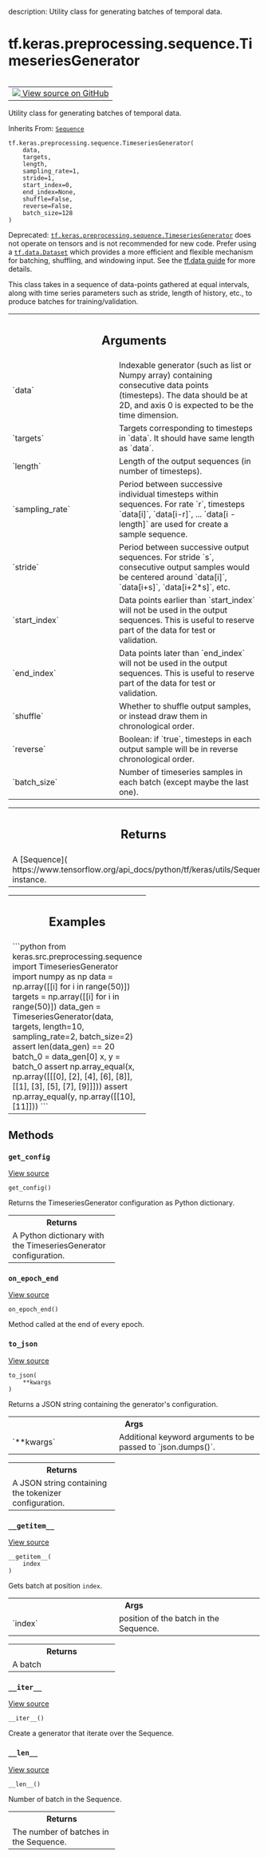 description: Utility class for generating batches of temporal data.

<div itemscope itemtype="http://developers.google.com/ReferenceObject">
<meta itemprop="name" content="tf.keras.preprocessing.sequence.TimeseriesGenerator" />
<meta itemprop="path" content="Stable" />
<meta itemprop="property" content="__getitem__"/>
<meta itemprop="property" content="__init__"/>
<meta itemprop="property" content="__iter__"/>
<meta itemprop="property" content="__len__"/>
<meta itemprop="property" content="get_config"/>
<meta itemprop="property" content="on_epoch_end"/>
<meta itemprop="property" content="to_json"/>
</div>

# tf.keras.preprocessing.sequence.TimeseriesGenerator

<!-- Insert buttons and diff -->

<table class="tfo-notebook-buttons tfo-api nocontent" align="left">
<td>
  <a target="_blank" href="https://github.com/keras-team/keras/tree/v2.15.0/keras/preprocessing/sequence.py#L55-L245">
    <img src="https://www.tensorflow.org/images/GitHub-Mark-32px.png" />
    View source on GitHub
  </a>
</td>
</table>



Utility class for generating batches of temporal data.

Inherits From: [`Sequence`](../../../../tf/keras/utils/Sequence.md)

<pre class="devsite-click-to-copy prettyprint lang-py tfo-signature-link">
<code>tf.keras.preprocessing.sequence.TimeseriesGenerator(
    data,
    targets,
    length,
    sampling_rate=1,
    stride=1,
    start_index=0,
    end_index=None,
    shuffle=False,
    reverse=False,
    batch_size=128
)
</code></pre>



<!-- Placeholder for "Used in" -->

Deprecated: <a href="../../../../tf/keras/preprocessing/sequence/TimeseriesGenerator.md"><code>tf.keras.preprocessing.sequence.TimeseriesGenerator</code></a> does not
operate on tensors and is not recommended for new code. Prefer using a
<a href="../../../../tf/data/Dataset.md"><code>tf.data.Dataset</code></a> which provides a more efficient and flexible mechanism for
batching, shuffling, and windowing input. See the
[tf.data guide](https://www.tensorflow.org/guide/data) for more details.

This class takes in a sequence of data-points gathered at
equal intervals, along with time series parameters such as
stride, length of history, etc., to produce batches for
training/validation.

<!-- Tabular view -->
 <table class="responsive fixed orange">
<colgroup><col width="214px"><col></colgroup>
<tr><th colspan="2"><h2 class="add-link">Arguments</h2></th></tr>

<tr>
<td>
`data`<a id="data"></a>
</td>
<td>
Indexable generator (such as list or Numpy array)
containing consecutive data points (timesteps).
The data should be at 2D, and axis 0 is expected
to be the time dimension.
</td>
</tr><tr>
<td>
`targets`<a id="targets"></a>
</td>
<td>
Targets corresponding to timesteps in `data`.
It should have same length as `data`.
</td>
</tr><tr>
<td>
`length`<a id="length"></a>
</td>
<td>
Length of the output sequences (in number of timesteps).
</td>
</tr><tr>
<td>
`sampling_rate`<a id="sampling_rate"></a>
</td>
<td>
Period between successive individual timesteps
within sequences. For rate `r`, timesteps
`data[i]`, `data[i-r]`, ... `data[i - length]`
are used for create a sample sequence.
</td>
</tr><tr>
<td>
`stride`<a id="stride"></a>
</td>
<td>
Period between successive output sequences.
For stride `s`, consecutive output samples would
be centered around `data[i]`, `data[i+s]`, `data[i+2*s]`, etc.
</td>
</tr><tr>
<td>
`start_index`<a id="start_index"></a>
</td>
<td>
Data points earlier than `start_index` will not be used
in the output sequences. This is useful to reserve part of the
data for test or validation.
</td>
</tr><tr>
<td>
`end_index`<a id="end_index"></a>
</td>
<td>
Data points later than `end_index` will not be used
in the output sequences. This is useful to reserve part of the
data for test or validation.
</td>
</tr><tr>
<td>
`shuffle`<a id="shuffle"></a>
</td>
<td>
Whether to shuffle output samples,
or instead draw them in chronological order.
</td>
</tr><tr>
<td>
`reverse`<a id="reverse"></a>
</td>
<td>
Boolean: if `true`, timesteps in each output sample will be
in reverse chronological order.
</td>
</tr><tr>
<td>
`batch_size`<a id="batch_size"></a>
</td>
<td>
Number of timeseries samples in each batch
(except maybe the last one).
</td>
</tr>
</table>



<!-- Tabular view -->
 <table class="responsive fixed orange">
<colgroup><col width="214px"><col></colgroup>
<tr><th colspan="2"><h2 class="add-link">Returns</h2></th></tr>
<tr class="alt">
<td colspan="2">
A [Sequence](
https://www.tensorflow.org/api_docs/python/tf/keras/utils/Sequence)
instance.
</td>
</tr>

</table>



<!-- Tabular view -->
 <table class="responsive fixed orange">
<colgroup><col width="214px"><col></colgroup>
<tr><th colspan="2"><h2 class="add-link">Examples</h2></th></tr>
<tr class="alt">
<td colspan="2">
```python
from keras.src.preprocessing.sequence import TimeseriesGenerator
import numpy as np
data = np.array([[i] for i in range(50)])
targets = np.array([[i] for i in range(50)])
data_gen = TimeseriesGenerator(data, targets,
                               length=10, sampling_rate=2,
                               batch_size=2)
assert len(data_gen) == 20
batch_0 = data_gen[0]
x, y = batch_0
assert np.array_equal(x,
                      np.array([[[0], [2], [4], [6], [8]],
                                [[1], [3], [5], [7], [9]]]))
assert np.array_equal(y,
                      np.array([[10], [11]]))
```
</td>
</tr>

</table>



## Methods

<h3 id="get_config"><code>get_config</code></h3>

<a target="_blank" class="external" href="https://github.com/keras-team/keras/tree/v2.15.0/keras/preprocessing/sequence.py#L195-L228">View source</a>

<pre class="devsite-click-to-copy prettyprint lang-py tfo-signature-link">
<code>get_config()
</code></pre>

Returns the TimeseriesGenerator configuration as Python dictionary.


<!-- Tabular view -->
 <table class="responsive fixed orange">
<colgroup><col width="214px"><col></colgroup>
<tr><th colspan="2">Returns</th></tr>
<tr class="alt">
<td colspan="2">
A Python dictionary with the TimeseriesGenerator configuration.
</td>
</tr>

</table>



<h3 id="on_epoch_end"><code>on_epoch_end</code></h3>

<a target="_blank" class="external" href="https://github.com/keras-team/keras/tree/v2.15.0/keras/utils/data_utils.py#L561-L563">View source</a>

<pre class="devsite-click-to-copy prettyprint lang-py tfo-signature-link">
<code>on_epoch_end()
</code></pre>

Method called at the end of every epoch.


<h3 id="to_json"><code>to_json</code></h3>

<a target="_blank" class="external" href="https://github.com/keras-team/keras/tree/v2.15.0/keras/preprocessing/sequence.py#L230-L245">View source</a>

<pre class="devsite-click-to-copy prettyprint lang-py tfo-signature-link">
<code>to_json(
    **kwargs
)
</code></pre>

Returns a JSON string containing the generator's configuration.


<!-- Tabular view -->
 <table class="responsive fixed orange">
<colgroup><col width="214px"><col></colgroup>
<tr><th colspan="2">Args</th></tr>

<tr>
<td>
`**kwargs`
</td>
<td>
Additional keyword arguments to be passed
to `json.dumps()`.
</td>
</tr>
</table>



<!-- Tabular view -->
 <table class="responsive fixed orange">
<colgroup><col width="214px"><col></colgroup>
<tr><th colspan="2">Returns</th></tr>
<tr class="alt">
<td colspan="2">
A JSON string containing the tokenizer configuration.
</td>
</tr>

</table>



<h3 id="__getitem__"><code>__getitem__</code></h3>

<a target="_blank" class="external" href="https://github.com/keras-team/keras/tree/v2.15.0/keras/preprocessing/sequence.py#L170-L193">View source</a>

<pre class="devsite-click-to-copy prettyprint lang-py tfo-signature-link">
<code>__getitem__(
    index
)
</code></pre>

Gets batch at position `index`.


<!-- Tabular view -->
 <table class="responsive fixed orange">
<colgroup><col width="214px"><col></colgroup>
<tr><th colspan="2">Args</th></tr>

<tr>
<td>
`index`
</td>
<td>
position of the batch in the Sequence.
</td>
</tr>
</table>



<!-- Tabular view -->
 <table class="responsive fixed orange">
<colgroup><col width="214px"><col></colgroup>
<tr><th colspan="2">Returns</th></tr>
<tr class="alt">
<td colspan="2">
A batch
</td>
</tr>

</table>



<h3 id="__iter__"><code>__iter__</code></h3>

<a target="_blank" class="external" href="https://github.com/keras-team/keras/tree/v2.15.0/keras/utils/data_utils.py#L565-L568">View source</a>

<pre class="devsite-click-to-copy prettyprint lang-py tfo-signature-link">
<code>__iter__()
</code></pre>

Create a generator that iterate over the Sequence.


<h3 id="__len__"><code>__len__</code></h3>

<a target="_blank" class="external" href="https://github.com/keras-team/keras/tree/v2.15.0/keras/preprocessing/sequence.py#L165-L168">View source</a>

<pre class="devsite-click-to-copy prettyprint lang-py tfo-signature-link">
<code>__len__()
</code></pre>

Number of batch in the Sequence.


<!-- Tabular view -->
 <table class="responsive fixed orange">
<colgroup><col width="214px"><col></colgroup>
<tr><th colspan="2">Returns</th></tr>
<tr class="alt">
<td colspan="2">
The number of batches in the Sequence.
</td>
</tr>

</table>






